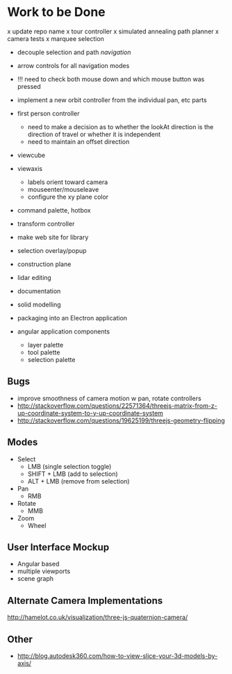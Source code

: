 Work to be Done
===============

x update repo name
x tour controller
x simulated annealing path planner
x camera tests
x marquee selection


- decouple selection and path _navigation_
- arrow controls for all navigation modes
- !!! need to check both mouse down and which mouse button was pressed

- implement a new orbit controller from the individual pan, etc parts
- first person controller
  - need to make a decision as to whether the lookAt direction is the direction of travel or whether it is independent
  - need to maintain an offset direction 
- viewcube
- viewaxis
  - labels orient toward camera
  - mouseenter/mouseleave
  - configure the xy plane color
- command palette, hotbox
- transform controller
- make web site for library
- selection overlay/popup
- construction plane
- lidar editing
- documentation


- solid modelling
- packaging into an Electron application
- angular application components
    - layer palette
    - tool palette
    - selection palette
  
## Bugs

 - improve smoothness of camera motion w pan, rotate controllers
 - http://stackoverflow.com/questions/22571364/threejs-matrix-from-z-up-coordinate-system-to-y-up-coordinate-system
 - http://stackoverflow.com/questions/19625199/threejs-geometry-flipping


## Modes

- Select
    - LMB (single selection toggle)
    - SHIFT + LMB (add to selection)
    - ALT + LMB (remove from selection)
- Pan
    - RMB
- Rotate
    - MMB
- Zoom
    - Wheel


User Interface Mockup
---------------------

 - Angular based
 - multiple viewports
 - scene graph


Alternate Camera Implementations
--------------------------------

http://hamelot.co.uk/visualization/three-js-quaternion-camera/


Other
-----

* http://blog.autodesk360.com/how-to-view-slice-your-3d-models-by-axis/
